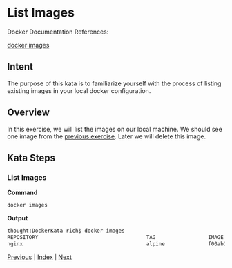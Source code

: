 # List Images

Docker Documentation References:

[docker images](https://docs.docker.com/engine/reference/commandline/images/)

## Intent

The purpose of this kata is to familiarize yourself with the process of listing existing images in your local docker configuration.

## Overview

In this exercise, we will list the images on our local machine. We should see one image from the [previous exercise](01_pull_and_run_image.md). Later we will delete this image.

## Kata Steps

### List Images

**Command**

```bash
docker images
```

**Output**

```bash
thought:DockerKata rich$ docker images
REPOSITORY                                   TAG                 IMAGE ID            CREATED             SIZE
nginx                                        alpine              f00ab1b3ac6d        2 weeks ago         15.5 MB
```

[Previous](01_pull_and_run_image.md) | [Index](README.md) | [Next](03_list_containers.md)

